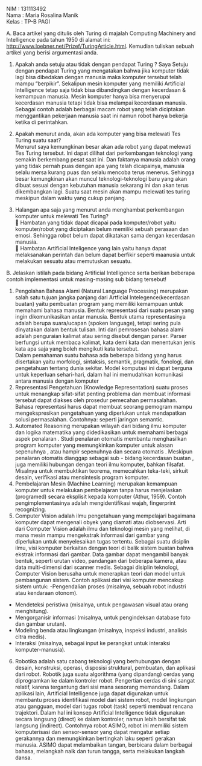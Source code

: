 NIM		  : 131113492<br>
Nama		: Maria Rosalina Manik<br>
Kelas		: TP-B PAGI<br>

A.	Baca artikel yang ditulis oleh Turing di majalah Computing Machinery and Intelligence pada tahun 1950 di alamat ini: http://www.loebner.net/Prizef/TuringArticle.html. Kemudian tuliskan sebuah artikel yang berisi argumentasi anda. <br>
1.	Apakah anda setuju atau tidak dengan pendapat Turing ?
Saya Setuju dengan pendapat Turing yang mengatakan bahwa jika komputer tidak lagi bisa dibedakan dengan manusia maka komputer tersebut telah mampu “berpikir”. Sekalipun mesin komputer yang memiliki Artificial Intelligence tetap saja tidak bisa dibandingkan dengan kecerdasan & kemampuan manusia. Mesin komputer hanya bisa menyerupai kecerdasan manusia tetapi tidak bisa melampai kecerdasan manusia. Sebagai contoh adalah berbagai macam robot yang telah diciptakan menggantikan pekerjaan manusia saat ini namun robot hanya bekerja ketika di perintahkan.<br>

2.	Apakah menurut anda, akan ada komputer yang bisa melewati Tes Turing suatu saat?<br>
 Menurut saya kemungkinan besar akan ada robot yang dapat melewati Tes Turing tersebut. Ini dapat dilihat dari perkembangan teknologi yang semakin berkembang pesat saat ini. Dan faktanya manusia adalah orang yang tidak pernah puas dengan apa yang telah dicapainya, manusia selalu mersa kurang puas dan selalu mencoba terus menerus. Sehingga besar kemungkinan akan muncul teknologi-teknologi baru yang akan dibuat sesuai dengan kebutuhan manusia sekarang ini dan akan terus dikembangkan lagi. Suatu saat mesin akan mampu melewati tes turing meskipun dalam waktu yang cukup panjang.<br>

3.	Halangan apa saja yang menurut anda menghambat perkembangan komputer untuk melewati Tes Turing?<br>
	Hambatan yang tidak dapat dicapai pada komputer/robot yaitu komputer/robot yang diciptakan belum memiliki sebuah perasaan dan emosi. Sehingga robot belum dapat dikatakan sama dengan kecerdasan manusia.<br>
	Hambatan Artificial Inteligence yang lain yaitu hanya dapat melaksanakan perintah dan belum dapat berfikir seperti maanusia untuk melakukan sesuatu atau memutuskan sesuatu.<br>

B.	Jelaskan istilah pada bidang Artificial Intelligence  serta berikan beberapa contoh implementasi untuk masing-masing sub bidang tersebut!<br>
1.	Pengolahan Bahasa Alami (Natural Language Processing) merupakan salah satu tujuan jangka panjang dari Artficial Intelegence(kecerdasan buatan) yaitu pembuatan program yang memiliki kemampuan untuk memahami bahasa manusia. Bentuk representasi dari suatu pesan yang ingin dikomunikasikan antar manusia. Bentuk utama representasinya adalah berupa suara/ucapan (spoken language), tetapi sering pula dinyatakan dalam bentuk tulisan. Inti dari pemrosesan bahasa alami adalah penguraian kalimat atau sering disebut dengan parser. Parser berfungsi untuk membaca kalimat, kata demi kata dan menentukan jenis kata apa saja yang boleh mengikuti kata tersebut.<br>
Dalam pemahaman suatu bahasa ada beberapa bidang yang harus disertakan yaitu morfologi, sintaksis, semantik, pragmatik, fonologi, dan pengetahuan tentang dunia sekitar. Model komputasi ini dapat berguna untuk keperluan sehari-hari, dalam hal ini memudahkan komunikasi antara manusia dengan komputer<br>
2.	Representasi Pengetahuan (Knowledge Representation) suatu proses untuk menangkap sifat-sifat penting problema dan membuat informasi tersebut dapat diakses oleh prosedur pemecahan permasalahan. Bahasa representasi harus dapat membuat seorang pemogram mampu mengekspresikan pengetahuan yang diperlukan untuk mendapatkan solusi permasalahan. Contohnya: seperti jaringan semantic.<br>
3.	Automated Reasoning merupakan wilayah dari bidang ilmu komputer dan logika matematika yang didedikasikan untuk memahami berbagai aspek penalaran . Studi penalaran otomatis membantu menghasilkan program komputer yang memungkinkan komputer untuk alasan sepenuhnya , atau hampir sepenuhnya dan secara otomatis . Meskipun penalaran otomatis dianggap sebagai sub - bidang kecerdasan buatan , juga memiliki hubungan dengan teori ilmu komputer, bahkan filsafat. Misalnya untuk membuktikan teorema, memecahkan teka-teki, sirkuit desain, verifikasi atau mensintesis program komputer.<br>
4.	Pembelajaran Mesin (Machine Learning) merupakan kemampuan komputer untuk melakukan pembelajaran tanpa harus menjelaskan (programed) secara eksplisit kepada komputer (Athur, 1959). Contoh pengimplementasinya adalah mengidentifikasi wajah, fingerprint recognizing.<br>
5.	Computer Vision adalah ilmu pengetahuan yang mempelajari bagaimana komputer dapat mengenali obyek yang diamati atau diobservasi. Arti dari Computer Vision adalah ilmu dan teknologi mesin yang melihat, di mana mesin mampu mengekstrak informasi dari gambar yang diperlukan untuk menyelesaikan tugas tertentu. Sebagai suatu disiplin ilmu, visi komputer berkaitan dengan teori di balik sistem buatan bahwa ekstrak informasi dari gambar. Data gambar dapat mengambil banyak bentuk, seperti urutan video, pandangan dari beberapa kamera, atau data multi-dimensi dari scanner medis. Sebagai disiplin teknologi, Computer Vision berusaha untuk menerapkan teori dan model untuk pembangunan sistem. Contoh aplikasi dari visi komputer mencakup sistem untuk:
-Pengendalian proses (misalnya, sebuah robot industri atau kendaraan otonom).
- Mendeteksi peristiwa (misalnya, untuk pengawasan visual atau orang menghitung).
- Mengorganisir informasi (misalnya, untuk pengindeksan database foto dan gambar urutan).
- Modeling benda atau lingkungan (misalnya, inspeksi industri, analisis citra medis).
- Interaksi (misalnya, sebagai input ke perangkat untuk interaksi komputer-manusia).<br>
6.	Robotika adalah satu cabang teknologi yang berhubungan dengan desain, konstruksi, operasi, disposisi struktural, pembuatan, dan aplikasi dari robot. Robotik juga suatu algorithma (yang dipandang) cerdas yang diprogramkan ke dalam kontroler robot. Pengertian cerdas di sini sangat relatif, karena tergantung dari sisi mana sesorang memandang. Dalam aplikasi lain, Artificial Intelligence juga dapat digunakan untuk membantu proses identifikasi model dari sistem robot, model lingkungan atau gangguan, model dari tugas robot (task) seperti membuat rencana trajektori. Dalam hal ini konsep Artificial Intelligence tidak digunakan secara langsung (direct) ke dalam kontroler, namun lebih bersifat tak langsung (indirect). Contohnya robot ASIMO, robot ini memiliki sistem komputerisasi dan sensor-sensor yang dapat mengatur setiap gerakannya dan memungkinkan bertingkah laku seperti gerakan manusia. ASIMO dapat melambaikan tangan, berbicara dalam berbagai bahasa, melangkah naik dan turun tangga, serta melakukan langkah dansa.<br>
